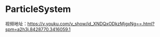 # ParticleSystem
视频地址：https://v.youku.com/v_show/id_XNDQxODkzMjgxNg==.html?spm=a2h3j.8428770.3416059.1
